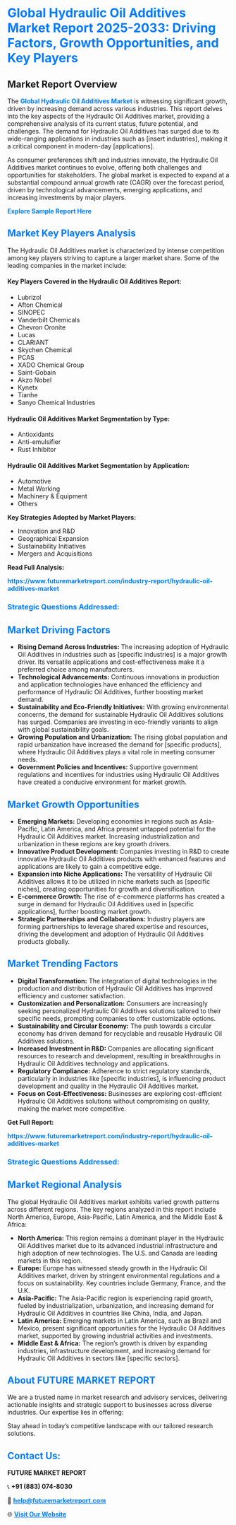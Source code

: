 <h1 style="color: #007BFF;">Global Hydraulic Oil Additives Market Report 2025-2033: Driving Factors, Growth Opportunities, and Key Players</h1>

<section id="overview">
<h2>Market Report Overview</h2>
<p>The <a href="https://www.futuremarketreport.com/industry-report/hydraulic-oil-additives-market" style="color: #007BFF; text-decoration: none;"><strong>Global Hydraulic Oil Additives Market</strong></a> is witnessing significant growth, driven by increasing demand across various industries. This report delves into the key aspects of the Hydraulic Oil Additives market, providing a comprehensive analysis of its current status, future potential, and challenges. The demand for Hydraulic Oil Additives has surged due to its wide-ranging applications in industries such as [insert industries], making it a critical component in modern-day [applications].</p>
<p>As consumer preferences shift and industries innovate, the Hydraulic Oil Additives market continues to evolve, offering both challenges and opportunities for stakeholders. The global market is expected to expand at a substantial compound annual growth rate (CAGR) over the forecast period, driven by technological advancements, emerging applications, and increasing investments by major players.</p>
</section>

<section id="overview">
<p><a href="https://www.futuremarketreport.com/request-sample/reportId=107106" style="color: #007BFF; text-decoration: none;"><strong>Explore Sample Report Here</strong></a></p>
</section>

<section id="key-players">
<h2 style="color: #007BFF;">Market Key Players Analysis</h2>
<p>The Hydraulic Oil Additives market is characterized by intense competition among key players striving to capture a larger market share. Some of the leading companies in the market include:</p>
<h4>Key Players Covered in the Hydraulic Oil Additives Report:</h4>
<ul><li>Lubrizol</li><li>Afton Chemical</li><li>SINOPEC</li><li>Vanderbilt Chemicals</li><li>Chevron Oronite</li><li>Lucas</li><li>CLARIANT</li><li>Skychen Chemical</li><li>PCAS</li><li>XADO Chemical Group</li><li>Saint-Gobain</li><li>Akzo Nobel</li><li>Kynetx</li><li>Tianhe</li><li>Sanyo Chemical Industries</li></ul>
<h4>Hydraulic Oil Additives Market Segmentation by Type:</h4>
<ul><li>Antioxidants</li><li>Anti-emulsifier</li><li>Rust Inhibitor</li></ul>

<h4>Hydraulic Oil Additives Market Segmentation by Application:</h4>
<ul><li>Automotive</li><li>Metal Working</li><li>Machinery &amp; Equipment</li><li>Others</li></ul>
<p><strong>Key Strategies Adopted by Market Players:</strong></p>
<ul>
<li>Innovation and R&D</li>
<li>Geographical Expansion</li>
<li>Sustainability Initiatives</li>
<li>Mergers and Acquisitions</li>
</ul>
</section>

<section>
<p><strong>Read Full Analysis: </strong></p><a href="https://www.futuremarketreport.com/industry-report/hydraulic-oil-additives-market" style="color: #007BFF; text-decoration: none;"><strong>https://www.futuremarketreport.com/industry-report/hydraulic-oil-additives-market</strong></a>
<h3 style="color: #007BFF;">Strategic Questions Addressed:</h3>
</section>

<section id="driving-factors">
<h2 style="color: #007BFF;">Market Driving Factors</h2>
<ul>
<li><strong>Rising Demand Across Industries:</strong> The increasing adoption of Hydraulic Oil Additives in industries such as [specific industries] is a major growth driver. Its versatile applications and cost-effectiveness make it a preferred choice among manufacturers.</li>
<li><strong>Technological Advancements:</strong> Continuous innovations in production and application technologies have enhanced the efficiency and performance of Hydraulic Oil Additives, further boosting market demand.</li>
<li><strong>Sustainability and Eco-Friendly Initiatives:</strong> With growing environmental concerns, the demand for sustainable Hydraulic Oil Additives solutions has surged. Companies are investing in eco-friendly variants to align with global sustainability goals.</li>
<li><strong>Growing Population and Urbanization:</strong> The rising global population and rapid urbanization have increased the demand for [specific products], where Hydraulic Oil Additives plays a vital role in meeting consumer needs.</li>
<li><strong>Government Policies and Incentives:</strong> Supportive government regulations and incentives for industries using Hydraulic Oil Additives have created a conducive environment for market growth.</li>
</ul>
</section>

<section id="growth-opportunities">
<h2 style="color: #007BFF;">Market Growth Opportunities</h2>
<ul>
<li><strong>Emerging Markets:</strong> Developing economies in regions such as Asia-Pacific, Latin America, and Africa present untapped potential for the Hydraulic Oil Additives market. Increasing industrialization and urbanization in these regions are key growth drivers.</li>
<li><strong>Innovative Product Development:</strong> Companies investing in R&D to create innovative Hydraulic Oil Additives products with enhanced features and applications are likely to gain a competitive edge.</li>
<li><strong>Expansion into Niche Applications:</strong> The versatility of Hydraulic Oil Additives allows it to be utilized in niche markets such as [specific niches], creating opportunities for growth and diversification.</li>
<li><strong>E-commerce Growth:</strong> The rise of e-commerce platforms has created a surge in demand for Hydraulic Oil Additives used in [specific applications], further boosting market growth.</li>
<li><strong>Strategic Partnerships and Collaborations:</strong> Industry players are forming partnerships to leverage shared expertise and resources, driving the development and adoption of Hydraulic Oil Additives products globally.</li>
</ul>
</section>

<section id="trending-factors">
<h2 style="color: #007BFF;">Market Trending Factors</h2>
<ul>
<li><strong>Digital Transformation:</strong> The integration of digital technologies in the production and distribution of Hydraulic Oil Additives has improved efficiency and customer satisfaction.</li>
<li><strong>Customization and Personalization:</strong> Consumers are increasingly seeking personalized Hydraulic Oil Additives solutions tailored to their specific needs, prompting companies to offer customizable options.</li>
<li><strong>Sustainability and Circular Economy:</strong> The push towards a circular economy has driven demand for recyclable and reusable Hydraulic Oil Additives solutions.</li>
<li><strong>Increased Investment in R&D:</strong> Companies are allocating significant resources to research and development, resulting in breakthroughs in Hydraulic Oil Additives technology and applications.</li>
<li><strong>Regulatory Compliance:</strong> Adherence to strict regulatory standards, particularly in industries like [specific industries], is influencing product development and quality in the Hydraulic Oil Additives market.</li>
<li><strong>Focus on Cost-Effectiveness:</strong> Businesses are exploring cost-efficient Hydraulic Oil Additives solutions without compromising on quality, making the market more competitive.</li>
</ul>
</section>

<section>
<p><strong>Get Full Report: </strong></p><a href="https://www.futuremarketreport.com/industry-report/hydraulic-oil-additives-market" style="color: #007BFF; text-decoration: none;"><strong>https://www.futuremarketreport.com/industry-report/hydraulic-oil-additives-market</strong></a>
<h3 style="color: #007BFF;">Strategic Questions Addressed:</h3>
</section>


<section id="regional-analysis">
<h2 style="color: #007BFF;">Market Regional Analysis</h2>
<p>The global Hydraulic Oil Additives market exhibits varied growth patterns across different regions. The key regions analyzed in this report include North America, Europe, Asia-Pacific, Latin America, and the Middle East & Africa:</p>
<ul>
<li><strong>North America:</strong> This region remains a dominant player in the Hydraulic Oil Additives market due to its advanced industrial infrastructure and high adoption of new technologies. The U.S. and Canada are leading markets in this region.</li>
<li><strong>Europe:</strong> Europe has witnessed steady growth in the Hydraulic Oil Additives market, driven by stringent environmental regulations and a focus on sustainability. Key countries include Germany, France, and the U.K.</li>
<li><strong>Asia-Pacific:</strong> The Asia-Pacific region is experiencing rapid growth, fueled by industrialization, urbanization, and increasing demand for Hydraulic Oil Additives in countries like China, India, and Japan.</li>
<li><strong>Latin America:</strong> Emerging markets in Latin America, such as Brazil and Mexico, present significant opportunities for the Hydraulic Oil Additives market, supported by growing industrial activities and investments.</li>
<li><strong>Middle East & Africa:</strong> The region’s growth is driven by expanding industries, infrastructure development, and increasing demand for Hydraulic Oil Additives in sectors like [specific sectors].</li>
</ul>
</section>

<footer>
<h2 style="color: #007BFF;">About FUTURE MARKET REPORT</h2>
<p>We are a trusted name in market research and advisory services, delivering actionable insights and strategic support to businesses across diverse industries. Our expertise lies in offering:</p>

<p>Stay ahead in today’s competitive landscape with our tailored research solutions.</p>

<h2 style="color: #007BFF;">Contact Us:</h2>
<p><strong>FUTURE MARKET REPORT</strong></p>
<p>📞 <strong>+91 (883) 074-8030</strong></p>
<p>📧 <strong><a href="mailto:help@futuremarketreport.com" style="color: #007BFF;">help@futuremarketreport.com</a></strong></p>
<p>🌐 <strong><a href="https://www.futuremarketreport.com/" style="color: #007BFF;">Visit Our Website</a></strong></p>
</footer>